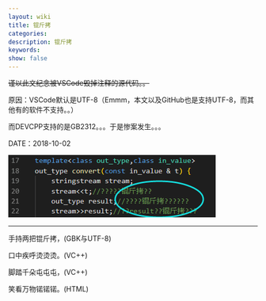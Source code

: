 ```yaml
---
layout: wiki
title: 锟斤拷
categories: 
description: 锟斤拷
keywords: 
show: false
---
```


~~谨以此文纪念被VSCode毁掉注释的源代码。。~~

原因：VSCode默认是UTF-8（Emmm，本文以及GitHub也是支持UTF-8，而其他有的软件不支持。。）

而DEVCPP支持的是GB2312。。。于是惨案发生。。。

DATE：2018-10-02

![图片](/images/wiki/wiki_kunjinkao_1.png)

---

手持两把锟斤拷，(GBK与UTF-8)

口中疾呼烫烫烫。(VC++)

脚踏千朵屯屯屯，(VC++)

笑看万物锘锘锘。(HTML)
